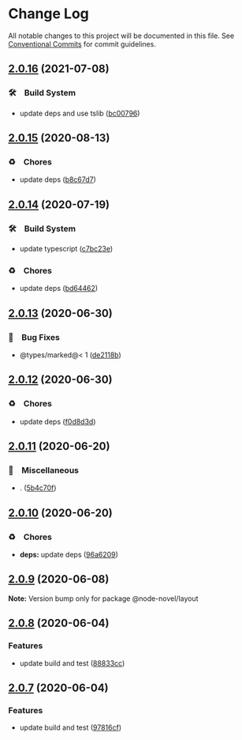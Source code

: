 # Change Log

All notable changes to this project will be documented in this file.
See [Conventional Commits](https://conventionalcommits.org) for commit guidelines.

## [2.0.16](https://github.com/bluelovers/ws-node-novel/compare/@node-novel/layout@2.0.15...@node-novel/layout@2.0.16) (2021-07-08)


### 🛠　Build System

* update deps and use tslib ([bc00796](https://github.com/bluelovers/ws-node-novel/commit/bc007968e0dde703a1b4e79d147bd7122fe3468b))





## [2.0.15](https://github.com/bluelovers/ws-node-novel/compare/@node-novel/layout@2.0.14...@node-novel/layout@2.0.15) (2020-08-13)


### ♻️　Chores

* update deps ([b8c67d7](https://github.com/bluelovers/ws-node-novel/commit/b8c67d7e0447d0afdedef9d1023f254c929efbeb))





## [2.0.14](https://github.com/bluelovers/ws-node-novel/compare/@node-novel/layout@2.0.13...@node-novel/layout@2.0.14) (2020-07-19)


### 🛠　Build System

* update typescript ([c7bc23e](https://github.com/bluelovers/ws-node-novel/commit/c7bc23ed14faf935ec25170eb23010d8f9c685c1))


### ♻️　Chores

* update deps ([bd64462](https://github.com/bluelovers/ws-node-novel/commit/bd644622f4f1f4941293c180272df22ec30d402a))





## [2.0.13](https://github.com/bluelovers/ws-node-novel/compare/@node-novel/layout@2.0.12...@node-novel/layout@2.0.13) (2020-06-30)


### 🐛　Bug Fixes

* @types/marked@< 1 ([de2118b](https://github.com/bluelovers/ws-node-novel/commit/de2118bde74358c4338e7d9ca7258df7d3ce24bb))





## [2.0.12](https://github.com/bluelovers/ws-node-novel/compare/@node-novel/layout@2.0.11...@node-novel/layout@2.0.12) (2020-06-30)


### ♻️　Chores

* update deps ([f0d8d3d](https://github.com/bluelovers/ws-node-novel/commit/f0d8d3d96cef067e3f1c2bc8c5e4110110d5c25b))





## [2.0.11](https://github.com/bluelovers/ws-node-novel/compare/@node-novel/layout@2.0.10...@node-novel/layout@2.0.11) (2020-06-20)


### 🔖　Miscellaneous

* . ([5b4c70f](https://github.com/bluelovers/ws-node-novel/commit/5b4c70fc018e2f2622187143859a9783c5370849))





## [2.0.10](https://github.com/bluelovers/ws-node-novel/compare/@node-novel/layout@2.0.9...@node-novel/layout@2.0.10) (2020-06-20)


### ♻️　Chores

* **deps:** update deps ([96a6209](https://github.com/bluelovers/ws-node-novel/commit/96a62099f0774dae433a16b9e20f2c4ddd518749))





## [2.0.9](https://github.com/bluelovers/ws-node-novel/compare/@node-novel/layout@2.0.8...@node-novel/layout@2.0.9) (2020-06-08)

**Note:** Version bump only for package @node-novel/layout





## [2.0.8](https://github.com/bluelovers/ws-node-novel/compare/@node-novel/layout@2.0.7...@node-novel/layout@2.0.8) (2020-06-04)


### Features

* update build and test ([88833cc](https://github.com/bluelovers/ws-node-novel/commit/88833cc50b3b3194adfc3683fe2fca73c8ef8424))





## [2.0.7](https://github.com/bluelovers/ws-node-novel/compare/@node-novel/layout@2.0.6...@node-novel/layout@2.0.7) (2020-06-04)


### Features

* update build and test ([97816cf](https://github.com/bluelovers/ws-node-novel/commit/97816cfc4ef513d3cdeb5fc525a010543123fa76))
